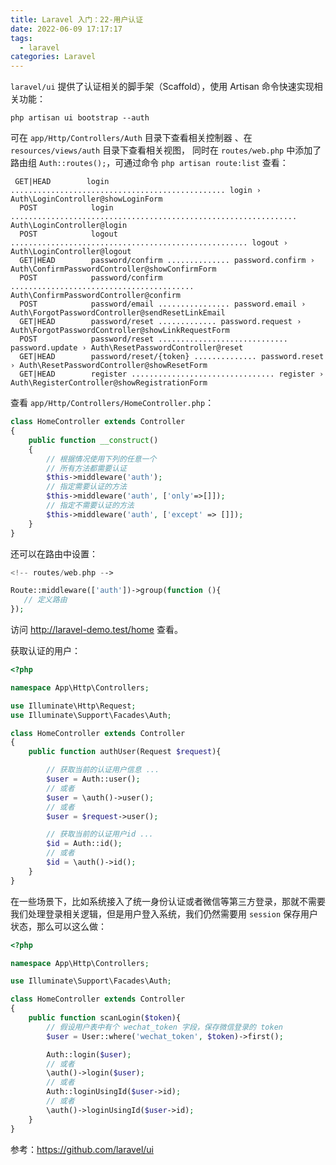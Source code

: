 ```yaml
---
title: Laravel 入门：22-用户认证
date: 2022-06-09 17:17:17
tags:
  - laravel
categories: Laravel
---
```

`laravel/ui` 提供了认证相关的脚手架（Scaffold），使用 Artisan 命令快速实现相关功能：

```shell
php artisan ui bootstrap --auth
```

可在 `app/Http/Controllers/Auth` 目录下查看相关控制器 、在 `resources/views/auth` 目录下查看相关视图， 同时在 `routes/web.php` 中添加了路由组 `Auth::routes();`，可通过命令 `php artisan route:list` 查看：

```shell
 GET|HEAD        login ................................................ login › Auth\LoginController@showLoginForm
  POST            login ................................................................ Auth\LoginController@login
  POST            logout ..................................................... logout › Auth\LoginController@logout
  GET|HEAD        password/confirm .............. password.confirm › Auth\ConfirmPasswordController@showConfirmForm
  POST            password/confirm ......................................... Auth\ConfirmPasswordController@confirm
  POST            password/email ................ password.email › Auth\ForgotPasswordController@sendResetLinkEmail
  GET|HEAD        password/reset ............. password.request › Auth\ForgotPasswordController@showLinkRequestForm
  POST            password/reset ............................. password.update › Auth\ResetPasswordController@reset
  GET|HEAD        password/reset/{token} .............. password.reset › Auth\ResetPasswordController@showResetForm
  GET|HEAD        register ................................ register › Auth\RegisterController@showRegistrationForm
```

查看 `app/Http/Controllers/HomeController.php`：

```php
class HomeController extends Controller
{
    public function __construct()
    {
        // 根据情况使用下列的任意一个
        // 所有方法都需要认证
        $this->middleware('auth');
        // 指定需要认证的方法
        $this->middleware('auth', ['only'=>[]]);
        // 指定不需要认证的方法
        $this->middleware('auth', ['except' => []]);
    }
}
```

还可以在路由中设置：

```php
<!-- routes/web.php -->

Route::middleware(['auth'])->group(function (){
   // 定义路由
});
```

访问 http://laravel-demo.test/home  查看。

获取认证的用户：

```php
<?php

namespace App\Http\Controllers;

use Illuminate\Http\Request;
use Illuminate\Support\Facades\Auth;

class HomeController extends Controller
{
    public function authUser(Request $request){

        // 获取当前的认证用户信息 ...
        $user = Auth::user();
        // 或者
        $user = \auth()->user();
        // 或者
        $user = $request->user();

        // 获取当前的认证用户id ...
        $id = Auth::id();
        // 或者
        $id = \auth()->id();
    }
}
```

在一些场景下，比如系统接入了统一身份认证或者微信等第三方登录，那就不需要我们处理登录相关逻辑，但是用户登入系统，我们仍然需要用 `session` 保存用户状态，那么可以这么做：

```php
<?php

namespace App\Http\Controllers;

use Illuminate\Support\Facades\Auth;

class HomeController extends Controller
{
    public function scanLogin($token){
        // 假设用户表中有个 wechat_token 字段，保存微信登录的 token
        $user = User::where('wechat_token', $token)->first();

        Auth::login($user);
        // 或者
        \auth()->login($user);
        // 或者
        Auth::loginUsingId($user->id);
        // 或者
        \auth()->loginUsingId($user->id);
    }
}

```

参考：https://github.com/laravel/ui